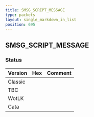 ```yaml
---
title: SMSG_SCRIPT_MESSAGE
type: packets
layout: single_markdown_in_list
position: 695
---
```


## SMSG_SCRIPT_MESSAGE

### Status

Version | Hex | Comment
---------- | ---------- | ---------- 
Classic |  |  
TBC |  |  
WotLK |  |  
Cata |  |  
